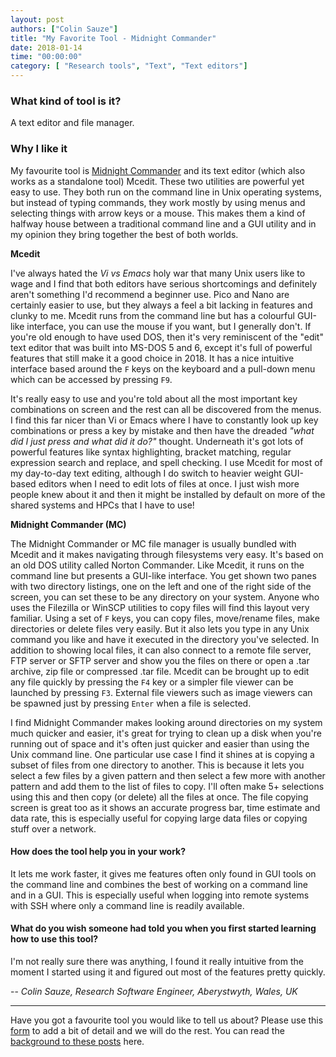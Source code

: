 ```yaml
---
layout: post
authors: ["Colin Sauze"]
title: "My Favorite Tool - Midnight Commander"
date: 2018-01-14
time: "00:00:00"
category: [ "Research tools", "Text", "Text editors"]
---
```


### What kind of tool is it?

A text editor and file manager.

### Why I like it

My favourite tool is [Midnight Commander](https://midnight-commander.org/) and its text editor 
(which also works as a standalone tool) Mcedit. These two utilities are powerful yet easy to use. 
They both run on the command line in Unix operating systems, but instead of typing commands, 
they work mostly by using menus and selecting things with arrow keys or a mouse. This makes them a 
kind of halfway house between a traditional command line and a GUI utility and in my opinion they 
bring together the best of both worlds.

**Mcedit**

I've always hated the *Vi vs Emacs* holy war that many Unix users like to wage and I find that both editors have serious 
shortcomings and definitely aren't something I'd recommend a beginner use. Pico and Nano are certainly easier to use, 
but they always a feel a bit lacking in features and clunky to me. Mcedit runs from the command line but has a colourful 
GUI-like interface, you can use the mouse if you want, but I generally don't. If you're old enough to have used DOS, 
then it's very reminiscent of the "edit" text editor that was built into MS-DOS 5 and 6, except it's full of powerful 
features that still make it a good choice in 2018. It has a nice intuitive interface based around the `F` keys on the 
keyboard and a pull-down menu which can be accessed by pressing `F9`.

It's really easy to use and you're told about all the most important key combinations on screen and the rest can 
all be discovered from the menus. I find this far nicer than Vi or Emacs where I have to constantly look up key 
combinations or press a key by mistake and then have the dreaded *"what did I just press and what did it do?"* thought. 
Underneath it's got lots of powerful features like syntax highlighting, bracket matching, regular expression search and replace, 
and spell checking. I use Mcedit for most of my day-to-day text editing, although I do switch to heavier weight GUI-based 
editors when I need to edit lots of files at once. I just wish more people knew about it and then it might be installed by 
default on more of the shared systems and HPCs that I have to use!

**Midnight Commander (MC)**

The Midnight Commander or MC file manager is usually bundled with Mcedit and it makes navigating through filesystems very easy. 
It's based on an old DOS utility called Norton Commander. Like Mcedit, it runs on the command line but presents a GUI-like interface. 
You get shown two panes with two directory listings, one on the left and one of the right side of the screen, 
you can set these to be any directory on your system. Anyone who uses the Filezilla or WinSCP utilities to copy files 
will find this layout very familiar. Using a set of `F` keys, you can copy files, move/rename files, make directories or 
delete files very easily. But it also lets you type in any Unix command you like and have it executed in the directory 
you've selected. In addition to showing local files, it can also connect to a remote file server, FTP server or SFTP 
server and show you the files on there or open a .tar archive, zip file or compressed .tar file. Mcedit can be brought 
up to edit any file quickly by pressing the `F4` key or a simpler file viewer can be launched by pressing `F3`. 
External file viewers such as image viewers can be spawned just by pressing `Enter` when a file is selected. 

I find Midnight Commander makes looking around directories on my system much quicker and easier, it's great 
for trying to clean up a disk when you're running out of space and it's often just quicker and easier than using 
the Unix command line. One particular use case I find it shines at is copying a subset of files from one directory to 
another. This is because it lets you select a few files by a given pattern and then select a few more with another 
pattern and add them to the list of files to copy. I'll often make 5+ selections using this and then copy (or delete) 
all the files at once. The file copying screen is great too as it shows an accurate progress bar, time estimate and data 
rate, this is especially useful for copying large data files or copying stuff over a network.

#### How does the tool help you in your work?

It lets me work faster, it gives me features often only found in GUI tools on the command line and combines the 
best of working on a command line and in a GUI. This is especially useful when logging into remote systems with 
SSH where only a command line is readily available.

#### What do you wish someone had told you when you first started learning how to use this tool?

I'm not really sure there was anything, I found it really intuitive from the moment I started using it and 
figured out most of the features pretty quickly.

-- *Colin Sauze, Research Software Engineer, Aberystwyth, Wales, UK*

---

Have you got a favourite tool you would like to tell us about?
Please use this [form](https://docs.google.com/forms/d/e/1FAIpQLSeiu5NzJsLxYueaQrNn_qKbaa5JR2Sz12CeCRyedKQxwb54Dw/viewform)
to add a bit of detail and we will do the rest. You can read the [background to these posts](https://software-carpentry.org/blog/2017/10/fave-tools.html) here.
